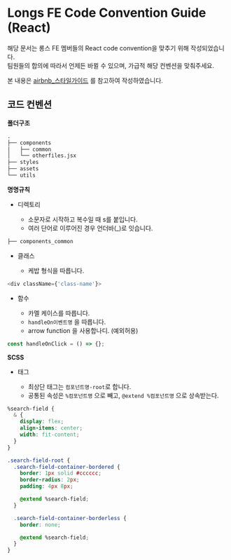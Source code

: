 # Longs FE Code Convention Guide (React)

해당 문서는 롱스 FE 멤버들의 React code convention을 맞추기 위해 작성되었습니다.  
팀원들의 합의에 따라서 언제든 바뀔 수 있으며, 가급적 해당 컨벤션을 맞춰주세요.

본 내용은 [airbnb\_스타일가이드](https://github.com/tipjs/javascript-style-guide) 를 참고하여 작성하였습니다.

## 코드 컨벤션

<b>폴더구조</b>

```cmd
.
├── components
│   ├── common
│   └── otherfiles.jsx
├── styles
├── assets
└── utils
```

<b>명명규칙</b>

- 디렉토리

  - 소문자로 시작하고 복수일 때 s를 붙입니다.
  - 여러 단어로 이루어진 경우 언더바(\_)로 잇습니다.

```cmd
├── components_common
```

- 클래스

  - 케밥 형식을 따릅니다.

```javascript
<div className={'class-name'}>
```

- 함수

  - 카멜 케이스를 따릅니다.
  - `handleOn이벤트명` 을 따릅니다.
  - arrow function 을 사용합나디. (예외허용)

```javascript
const handleOnClick = () => {};
```

<b>SCSS</b>

- 태그

  - 최상단 태그는 `컴포넌트명-root`로 합니다.
  - 공통된 속성은 `%컴포넌트명` 으로 빼고, `@extend %컴포넌트명` 으로 상속받는다.

```css
%search-field {
  & {
    display: flex;
    align-items: center;
    width: fit-content;
  }
}

.search-field-root {
  .search-field-container-bordered {
    border: 1px solid #cccccc;
    border-radius: 2px;
    padding: 4px 8px;

    @extend %search-field;
  }

  .search-field-container-borderless {
    border: none;

    @extend %search-field;
  }
}
```
